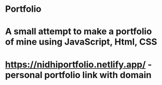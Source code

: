 # Portfolio
# A small attempt to make a portfolio of mine using JavaScript, Html, CSS
# https://nidhiportfolio.netlify.app/ - personal portfolio link with domain
